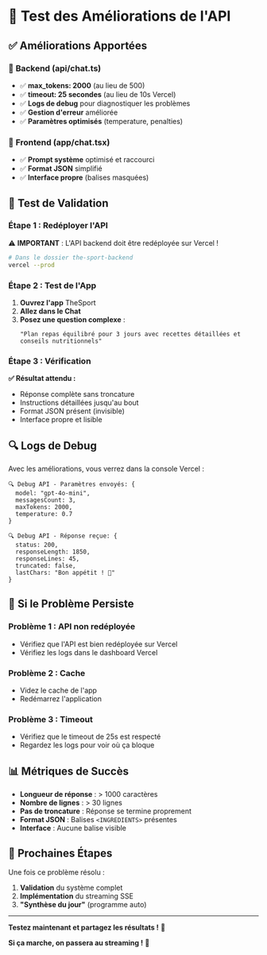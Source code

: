 # 🚀 Test des Améliorations de l'API

## ✅ **Améliorations Apportées**

### 🔧 **Backend (api/chat.ts)**
- ✅ **max_tokens: 2000** (au lieu de 500)
- ✅ **timeout: 25 secondes** (au lieu de 10s Vercel)
- ✅ **Logs de debug** pour diagnostiquer les problèmes
- ✅ **Gestion d'erreur** améliorée
- ✅ **Paramètres optimisés** (temperature, penalties)

### 📱 **Frontend (app/chat.tsx)**
- ✅ **Prompt système** optimisé et raccourci
- ✅ **Format JSON** simplifié
- ✅ **Interface propre** (balises masquées)

## 🧪 **Test de Validation**

### **Étape 1 : Redéployer l'API**
⚠️ **IMPORTANT** : L'API backend doit être redéployée sur Vercel !

```bash
# Dans le dossier the-sport-backend
vercel --prod
```

### **Étape 2 : Test de l'App**
1. **Ouvrez l'app** TheSport
2. **Allez dans le Chat**
3. **Posez une question complexe** :
   ```
   "Plan repas équilibré pour 3 jours avec recettes détaillées et conseils nutritionnels"
   ```

### **Étape 3 : Vérification**
**✅ Résultat attendu :**
- Réponse complète sans troncature
- Instructions détaillées jusqu'au bout
- Format JSON présent (invisible)
- Interface propre et lisible

## 🔍 **Logs de Debug**

Avec les améliorations, vous verrez dans la console Vercel :

```
🔍 Debug API - Paramètres envoyés: {
  model: "gpt-4o-mini",
  messagesCount: 3,
  maxTokens: 2000,
  temperature: 0.7
}

🔍 Debug API - Réponse reçue: {
  status: 200,
  responseLength: 1850,
  responseLines: 45,
  truncated: false,
  lastChars: "Bon appétit ! 🥗"
}
```

## 🚨 **Si le Problème Persiste**

### **Problème 1 : API non redéployée**
- Vérifiez que l'API est bien redéployée sur Vercel
- Vérifiez les logs dans le dashboard Vercel

### **Problème 2 : Cache**
- Videz le cache de l'app
- Redémarrez l'application

### **Problème 3 : Timeout**
- Vérifiez que le timeout de 25s est respecté
- Regardez les logs pour voir où ça bloque

## 📊 **Métriques de Succès**

- **Longueur de réponse** : > 1000 caractères
- **Nombre de lignes** : > 30 lignes
- **Pas de troncature** : Réponse se termine proprement
- **Format JSON** : Balises `<INGREDIENTS>` présentes
- **Interface** : Aucune balise visible

## 🎯 **Prochaines Étapes**

Une fois ce problème résolu :
1. **Validation** du système complet
2. **Implémentation** du streaming SSE
3. **"Synthèse du jour"** (programme auto)

---

**Testez maintenant et partagez les résultats !** 🎉

**Si ça marche, on passera au streaming !** 🚀

